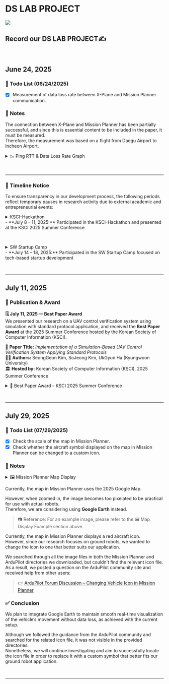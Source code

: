 # DS LAB PROJECT

<img src="https://capsule-render.vercel.app/api?type=waving&color=413fd9&height=150&section=header&text=Mapping%20the%20Future%20of%20Ground%20Robotics🤖&fontSize=35" />

## Record our DS LAB PROJECT✍️

<p><br></p>

## June 24, 2025

### 📝 Todo List (06/24/2025)

- [x] Measurement of data loss rate between X-Plane and Mission Planner communication.

### 📌 Notes
The connection between X-Plane and Mission Planner has been partially successful, and since this is essential content to be included in the paper, it must be measured.  
Therefore, the measurement was based on a flight from Daegu Airport to Incheon Airport.  

<details>
<summary>📉 Ping RTT & Data Loss Rate Graph</summary>
  <p align="left">
    <img src="https://github.com/user-attachments/assets/8cfac926-1902-4d20-8c34-0ba0ff40d2fb" width="580" height="420" alt="데이터손실률">
    <br>
    <em>ㄴ Graph showing Ping RTT and Data Loss Rate during flight simulation from Daegu to Incheon using X-Plane and Mission Planner.</em>
  </p>
</details>

<p><br></p>

---

### 📆 Timeline Notice

To ensure transparency in our development process, the following periods reflect temporary pauses in research activity due to external academic and entrepreneurial events:

<details>
<summary>KSCI-Hackathon</summary>
  <p align="left">
  <img src="https://github.com/user-attachments/assets/ff3647de-16ce-4be9-878d-a8a867414b0b" width="420" height="580" alt="KSCI-Hackathon" >
  <br>
  <em>ㄴ Poster for the 2025 KSCI Hackathon held at Jeju National University.</em>
</details>
- **July 8 – 11, 2025:** Participated in the KSCI-Hackathon and presented at the KSCI 2025 Summer Conference

<p><br></p>

<details>
<summary>SW Startup Camp</summary>
  <p align="left">
  <img src="https://github.com/user-attachments/assets/7893966c-60c3-457f-87a4-1cfcf9589871" width="420" height="580" alt=SW Startup Camp" >
  <br>
  <em>ㄴ Poster for the 2025 SW Startup Camp held at Hyundai Haesang Hi-Vision Center, Gwangju.</em>
</details>
- **July 14 – 18, 2025:** Participated in the SW Startup Camp focused on tech-based startup development

<p><br></p>

---

## July 11, 2025

### 🏅 Publication & Award

**🗓 July 11, 2025 — Best Paper Award**  
We presented our research on a UAV control verification system using simulation with standard protocol application, and received the **Best Paper Award** at the 2025 Summer Conference hosted by the Korean Society of Computer Information (KSCI).

📄 **Paper Title:** *Implementation of a Simulation-Based UAV Control Verification System Applying Standard Protocols*  
🧑‍🔬 **Authors:** SeongGeon Kim, SoJeong Kim, UkGyun Ha (Kyungwoon University)  
🏛 **Hosted by:** Korean Society of Computer Information (KSCI), 2025 Summer Conference
<details>
<summary>🏅 Best Paper Award – KSCI 2025 Summer Conference</summary>
  <p align="left">
  <img src="https://github.com/user-attachments/assets/3cad90ab-c0cc-487e-a3a0-e26faae8d7b6" width="420" height="580" alt="2025_1 우수논문상" >
  <br>
  <em>ㄴ Certificate of Best Paper Award from KSCI, July 2025.</em>
</details>

<p><br></p>

---

## July 29, 2025

### 📝 Todo List (07/29/2025)

- [x] Check the scale of the map in Mission Planner.
- [x] Check whether the aircraft symbol displayed on the map in Mission Planner can be changed to a custom icon.
<!-- Markdown에서 체크박스는 다음과 같이 표시합니다:

[ ] → 아직 안 한 항목 (빈 체크박스)

[x] → 완료한 항목 (체크된 박스) -->


### 📌 Notes
<details>
<summary>🖼️ Mission Planner Map Display</summary>
  <p align="left">
  <!--<img src="https://github.com/user-attachments/assets/68ca9f17-48d9-4877-9081-39726e4cbfd0" width="580" height="500" alt="MP">-->
  <img src="https://github.com/user-attachments/assets/c564c51c-6e7c-4e95-bc4d-441373c15987" width="580" height="420" alt="MP+UBUNTU" >
  <br>
  <em>ㄴ Current aircraft symbol display in Mission Planner.</em>
</details>

Currently, the map in Mission Planner uses the 2025 Google Map.

However, when zoomed in, the image becomes too pixelated to be practical for use with actual robots.  
Therefore, we are considering using **Google Earth** instead.

> 📷 Reference: For an example image, please refer to the 🖼️ Map Display Example section above.

Currently, the map in Mission Planner displays a red aircraft icon.  
However, since our research focuses on ground robots, we wanted to change the icon to one that better suits our application.

We searched through all the image files in both the Mission Planner and ArduPilot directories we downloaded, but couldn't find the relevant icon file.  
As a result, we posted a question on the ArduPilot community site and received help from other users:  
> 👉 [ArduPilot Forum Discussion – Changing Vehicle Icon in Mission Planner](https://discuss.ardupilot.org/t/how-to-change-icon-in-mission-planner-map/137234)

### ✅ Conclusion

We plan to integrate Google Earth to maintain smooth real-time visualization of the vehicle’s movement without data loss, as achieved with the current setup.

Although we followed the guidance from the ArduPilot community and searched for the related icon file, it was not visible in the provided directories.  
Nonetheless, we will continue investigating and aim to successfully locate the icon file in order to replace it with a custom symbol that better fits our ground robot application.

<p><br></p>

---

